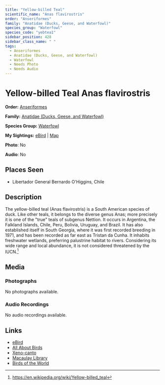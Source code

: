 ```yaml
---
title: "Yellow-billed Teal"
scientific_name: "Anas flavirostris"
order: "Anseriformes"
family: "Anatidae (Ducks, Geese, and Waterfowl)"
species_group: "Waterfowl"
species_code: "yebtea1"
sidebar_position: 428
sidebar_class_name: " "
tags: 
  - Anseriformes
  - Anatidae (Ducks, Geese, and Waterfowl)
  - Waterfowl
  - Needs Photo
  - Needs Audio
---
```


# Yellow-billed Teal <span className='sci_name'>Anas flavirostris</span>

**Order:** [Anseriformes](/tags/anseriformes)

**Family:** [Anatidae (Ducks, Geese, and Waterfowl)](/tags/anatidae-ducks-geese-and-waterfowl)

**Species Group:** [Waterfowl](/tags/waterfowl)

**My Sightings:** [eBird](https://ebird.org/lifelist?r=world&time=life&spp=yebtea1) | [Map](/map?species_code=yebtea1)

**Photo**: No 

**Audio**: No

## Places Seen

* Libertador General Bernardo O'Higgins, Chile

## Description
The yellow-billed teal  (Anas flavirostris) is a South American species of duck. Like other teals, it belongs to the diverse genus Anas; more precisely it is one of the "true" teals of subgenus Nettion.  It occurs in Argentina, the Falkland Islands, Chile, Peru, Bolivia, Uruguay, and Brazil. It has also established itself in South Georgia, where it was first recorded breeding in 1971, and has been recorded as far east as Tristan da Cunha. It inhabits freshwater wetlands, preferring palustrine habitat to rivers. Considering its wide range and local abundance, it is not considered threatened by the IUCN.[^1]

[^1]: https://en.wikipedia.org/wiki/Yellow-billed_teal

## Media
### Photographs
No photographs available.

### Audio Recordings
No audio recordings available.

## Links
* [eBird](https://ebird.org/species/yebtea1) 
* [All About Birds](https://www.allaboutbirds.org/guide/yebtea1) 
* [Xeno-canto](https://www.xeno-canto.org/species/anas-flavirostris) 
* [Macaulay Library](https://search.macaulaylibrary.org/catalog?taxonCode=yebtea1&sort=rating_rank_desc)
* [Birds of the World](https://birdsoftheworld.org/bow/species/yebtea1)
